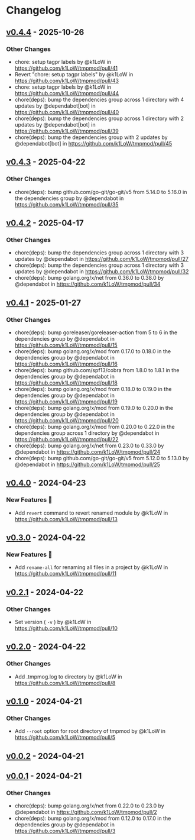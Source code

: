 # Changelog

## [v0.4.4](https://github.com/k1LoW/tmpmod/compare/v0.4.3...v0.4.4) - 2025-10-26
### Other Changes
- chore: setup tagpr labels by @k1LoW in https://github.com/k1LoW/tmpmod/pull/41
- Revert "chore: setup tagpr labels" by @k1LoW in https://github.com/k1LoW/tmpmod/pull/43
- chore: setup tagpr labels by @k1LoW in https://github.com/k1LoW/tmpmod/pull/44
- chore(deps): bump the dependencies group across 1 directory with 4 updates by @dependabot[bot] in https://github.com/k1LoW/tmpmod/pull/40
- chore(deps): bump the dependencies group across 1 directory with 2 updates by @dependabot[bot] in https://github.com/k1LoW/tmpmod/pull/39
- chore(deps): bump the dependencies group with 2 updates by @dependabot[bot] in https://github.com/k1LoW/tmpmod/pull/45

## [v0.4.3](https://github.com/k1LoW/tmpmod/compare/v0.4.2...v0.4.3) - 2025-04-22
### Other Changes
- chore(deps): bump github.com/go-git/go-git/v5 from 5.14.0 to 5.16.0 in the dependencies group by @dependabot in https://github.com/k1LoW/tmpmod/pull/35

## [v0.4.2](https://github.com/k1LoW/tmpmod/compare/v0.4.1...v0.4.2) - 2025-04-17
### Other Changes
- chore(deps): bump the dependencies group across 1 directory with 3 updates by @dependabot in https://github.com/k1LoW/tmpmod/pull/27
- chore(deps): bump the dependencies group across 1 directory with 3 updates by @dependabot in https://github.com/k1LoW/tmpmod/pull/32
- chore(deps): bump golang.org/x/net from 0.36.0 to 0.38.0 by @dependabot in https://github.com/k1LoW/tmpmod/pull/34

## [v0.4.1](https://github.com/k1LoW/tmpmod/compare/v0.4.0...v0.4.1) - 2025-01-27
### Other Changes
- chore(deps): bump goreleaser/goreleaser-action from 5 to 6 in the dependencies group by @dependabot in https://github.com/k1LoW/tmpmod/pull/15
- chore(deps): bump golang.org/x/mod from 0.17.0 to 0.18.0 in the dependencies group by @dependabot in https://github.com/k1LoW/tmpmod/pull/16
- chore(deps): bump github.com/spf13/cobra from 1.8.0 to 1.8.1 in the dependencies group by @dependabot in https://github.com/k1LoW/tmpmod/pull/18
- chore(deps): bump golang.org/x/mod from 0.18.0 to 0.19.0 in the dependencies group by @dependabot in https://github.com/k1LoW/tmpmod/pull/19
- chore(deps): bump golang.org/x/mod from 0.19.0 to 0.20.0 in the dependencies group by @dependabot in https://github.com/k1LoW/tmpmod/pull/20
- chore(deps): bump golang.org/x/mod from 0.20.0 to 0.22.0 in the dependencies group across 1 directory by @dependabot in https://github.com/k1LoW/tmpmod/pull/22
- chore(deps): bump golang.org/x/net from 0.23.0 to 0.33.0 by @dependabot in https://github.com/k1LoW/tmpmod/pull/24
- chore(deps): bump github.com/go-git/go-git/v5 from 5.12.0 to 5.13.0 by @dependabot in https://github.com/k1LoW/tmpmod/pull/25

## [v0.4.0](https://github.com/k1LoW/tmpmod/compare/v0.3.0...v0.4.0) - 2024-04-23
### New Features 🎉
- Add `revert` command to revert renamed module by @k1LoW in https://github.com/k1LoW/tmpmod/pull/13

## [v0.3.0](https://github.com/k1LoW/tmpmod/compare/v0.2.1...v0.3.0) - 2024-04-22
### New Features 🎉
- Add `rename-all` for renaming all files in a project by @k1LoW in https://github.com/k1LoW/tmpmod/pull/11

## [v0.2.1](https://github.com/k1LoW/tmpmod/compare/v0.2.0...v0.2.1) - 2024-04-22
### Other Changes
- Set version ( `-v` ) by @k1LoW in https://github.com/k1LoW/tmpmod/pull/10

## [v0.2.0](https://github.com/k1LoW/tmpmod/compare/v0.1.0...v0.2.0) - 2024-04-22
### Other Changes
- Add .tmpmog.log to directory by @k1LoW in https://github.com/k1LoW/tmpmod/pull/8

## [v0.1.0](https://github.com/k1LoW/tmpmod/compare/v0.0.2...v0.1.0) - 2024-04-21
### Other Changes
- Add `--root` option for root directory of tmpmod by @k1LoW in https://github.com/k1LoW/tmpmod/pull/5

## [v0.0.2](https://github.com/k1LoW/tmpmod/compare/v0.0.1...v0.0.2) - 2024-04-21

## [v0.0.1](https://github.com/k1LoW/tmpmod/commits/v0.0.1) - 2024-04-21
### Other Changes
- chore(deps): bump golang.org/x/net from 0.22.0 to 0.23.0 by @dependabot in https://github.com/k1LoW/tmpmod/pull/2
- chore(deps): bump golang.org/x/mod from 0.12.0 to 0.17.0 in the dependencies group by @dependabot in https://github.com/k1LoW/tmpmod/pull/3
